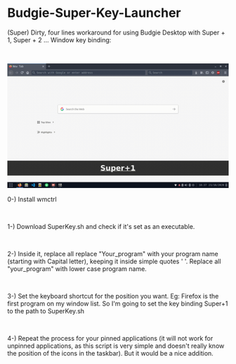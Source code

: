 # Budgie-Super-Key-Launcher
<p>(Super) Dirty, four lines workaround for using Budgie Desktop with Super + 1, Super + 2 ... Window key binding: </p>

<br>

![](example.gif)
<p>0-) Install wmctrl </p><br>
<p>1-) Download SuperKey.sh  and check if it's set as an executable.</p><br>
<p>2-) Inside it, replace all replace "Your_program" with your program name (starting with Capital letter), keeping it inside simple quotes ' '. Replace all "your_program" with lower case program name.  </p><br>
<p>3-) Set the keyboard shortcut for the position you want. Eg: Firefox is the first program on my window list. So I'm going to set the key binding Super+1 to the path to SuperKey.sh</p><br>
<p>4-) Repeat the process for your pinned applications (it will not work for unpinned applications, as this script is very simple and doesn't really know the position of the icons in the taskbar). But it would be a nice addition. </p><br>
